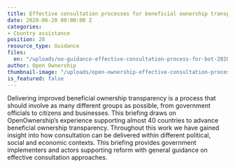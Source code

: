 ```yaml
---
title: Effective consultation processes for beneficial ownership transparency reform
date: 2020-06-20 00:00:00 Z
categories:
- Country assistance
position: 28
resource_type: Guidance
files:
  en: "/uploads/oo-guidance-effective-consultation-process-for-bot-2020-06.pdf"
author: Open Ownership
thumbnail-image: "/uploads/open-ownership-effective-consultation-processes-for-bot-thumbnail.png"
is_featured: false
---
```


Delivering improved beneficial ownership transparency is a process that should
involve as many different groups as possible, from government officials to
citizens and businesses. This briefing draws on OpenOwnership’s experience
supporting almost 40 countries to advance beneficial ownership transparency.
Throughout this work we have gained insight into how consultation can be
delivered within different political, social and economic contexts. This briefing
provides government implementers and actors supporting reform with general
guidance on effective consultation approaches.
